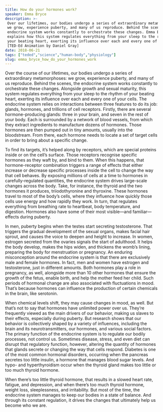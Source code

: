 ```yaml
---
title: How do your hormones work?
speaker: Emma Bryce
description: >-
 Over our lifetimes, our bodies undergo a series of extraordinary metamorphoses:
 we grow, experience puberty, and many of us reproduce. Behind the scenes, the
 endocrine system works constantly to orchestrate these changes. Emma Bryce
 explains how this system regulates everything from your sleep to the rhythm of
 your beating heart, exerting its influence over each and every one of your cells.
 [TED-Ed Animation by Daniel Gray]
date: 2018-06-21
tags: ["teded","science","human-body","physiology"]
slug: emma_bryce_how_do_your_hormones_work
---
```


Over the course of our lifetimes, our bodies undergo a series of extraordinary
metamorphoses: we grow, experience puberty, and many of us reproduce. Behind the scenes,
the endocrine system works constantly to orchestrate these changes. Alongside growth and
sexual maturity, this system regulates everything from your sleep to the rhythm of your
beating heart, exerting its influence over each and every one of your cells. The endocrine
system relies on interactions between three features to do its job: glands, hormones, and
trillions of cell receptors. Firstly, there are several hormone-producing glands: three in
your brain, and seven in the rest of your body. Each is surrounded by a network of blood
vessels, from which they extract ingredients to manufacture dozens of hormones. Those
hormones are then pumped out in tiny amounts, usually into the bloodstream. From there,
each hormone needs to locate a set of target cells in order to bring about a specific
change.

To find its targets, it’s helped along by receptors, which are special proteins inside 
or on the cell’s surface. Those receptors recognise specific hormones as they waft by, and
bind to them. When this happens, that hormone-receptor combination triggers a range of
effects that either increase or decrease specific processes inside the cell to change the
way that cell behaves. By exposing millions of cells at a time to hormones in
carefully-regulated quantities, the endocrine system drives large-scale changes across
the body. Take, for instance, the thyroid and the two hormones it produces,
triiodothyronine and thyroxine. These hormones travel to most of the body’s cells, where
they influence how quickly those cells use energy and how rapidly they work. In turn,
that regulates everything from breathing rate to heartbeat, body temperature, and
digestion. Hormones also have some of their most visible—and familiar—effects during
puberty.

In men, puberty begins when the testes start secreting testosterone. That triggers the
gradual development of the sexual organs, makes facial hair sprout, and causes the voice
to deepen and height to increase. In women, estrogen secreted from the ovaries signals the
start of adulthood. It helps the body develop, makes the hips widen, and thickens the
womb’s lining, preparing the body for menstruation or pregnancy. An enduring misconception
around the endocrine system is that there are exclusively male and female hormones. In
fact, men and women have estrogen and testosterone, just in different amounts. Both
hormones play a role in pregnancy, as well, alongside more than 10 other hormones that
ensure the growth of the fetus, enable birth, and help the mother feed her child. Such
periods of hormonal change are also associated with fluctuations in mood. That’s because
hormones can influence the production of certain chemicals in the brain, like
serotonin.

When chemical levels shift, they may cause changes in mood, as well. But that’s not to say
that hormones have unlimited power over us. They’re frequently viewed as the main drivers
of our behavior, making us slaves to their effects, especially during puberty. But
research shows that our behavior is collectively shaped by a variety of influences,
including the brain and its neurotransmitters, our hormones, and various social factors.
The primary function of the endocrine system is to regulate our bodily processes, not
control us. Sometimes disease, stress, and even diet can disrupt that regulatory function,
however, altering the quantity of hormones that glands secrete or changing the way that
cells respond. Diabetes is one of the most common hormonal disorders, occurring when the
pancreas secretes too little insulin, a hormone that manages blood sugar levels. And
hypo- and hyperthyroidism occur when the thyroid gland makes too little or too much
thyroid hormone.

When there’s too little thyroid hormone, that results in a slowed heart rate, fatigue, and
depression, and when there’s too much thyroid hormone, weight loss, sleeplessness, and
irritability. But most of the time, the endocrine system manages to keep our bodies in a
state of balance. And through its constant regulation, it drives the changes that
ultimately help us become who we are.

<!--
ad_duration=0
event="TED-Ed"
external_start_time=0
intro_duration=0
is_subtitle_required="False"
is_talk_featured="False"
language="en"
language_swap="False"
native_language="en"
number_of_related_talks=6
number_of_speakers=1
number_of_subtitled_videos=0
number_of_tags=4
number_of_talk_download_languages=29
number_of_talk_more_resources=0
number_of_talk_recommendations=0
number_of_talks_take_actions=0
post_ad_duration=0
published_timestamp="2018-06-21 15:14:23"
recording_date="2018-06-21"
speaker_is_published=0
speaker_name="Emma Bryce"
talk_name="How do your hormones work?"
talks_tags=["teded","science","human-body","physiology"]
url_photo_talk="https://s3.amazonaws.com/talkstar-photos/uploads/1661094a-68e4-4e56-9fcf-6dd465446f16/endocrine_textless.jpg"
url_webpage="https://www.ted.com/talks/emma_bryce_how_do_your_hormones_work"
video_type_name="TED-Ed Original"
-->
